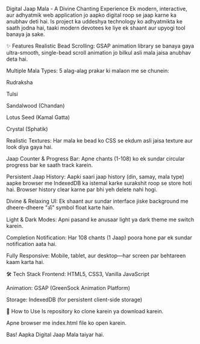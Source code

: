 Digital Jaap Mala - A Divine Chanting Experience
Ek modern, interactive, aur adhyatmik web application jo aapko digital roop se jaap karne ka anubhav deti hai. Is project ka uddeshya technology ko adhyatmikta ke saath jodna hai, taaki modern devotees ke liye ek shaant aur upyogi tool banaya ja sake.

✨ Features
Realistic Bead Scrolling: GSAP animation library se banaya gaya ultra-smooth, single-bead scroll animation jo bilkul asli mala jaisa anubhav deta hai.

Multiple Mala Types: 5 alag-alag prakar ki malaon me se chunein:

Rudraksha

Tulsi

Sandalwood (Chandan)

Lotus Seed (Kamal Gatta)

Crystal (Sphatik)

Realistic Textures: Har mala ke bead ko CSS se ekdum asli jaisa texture aur look diya gaya hai.

Jaap Counter & Progress Bar: Apne chants (1-108) ko ek sundar circular progress bar ke saath track karein.

Persistent Jaap History: Aapki saari jaap history (din, samay, mala type) aapke browser me IndexedDB ka istemal karke surakshit roop se store hoti hai. Browser history clear karne par bhi yeh delete nahi hogi.

Divine & Relaxing UI: Ek shaant aur sundar interface jiske background me dheere-dheere "ॐ" symbol float karte hain.

Light & Dark Modes: Apni pasand ke anusaar light ya dark theme me switch karein.

Completion Notification: Har 108 chants (1 Jaap) poora hone par ek sundar notification aata hai.

Fully Responsive: Mobile, tablet, aur desktop—har screen par behtareen kaam karta hai.

🛠️ Tech Stack
Frontend: HTML5, CSS3, Vanilla JavaScript

Animation: GSAP (GreenSock Animation Platform)

Storage: IndexedDB (for persistent client-side storage)

🚀 How to Use
Is repository ko clone karein ya download karein.

Apne browser me index.html file ko open karein.

Bas! Aapka Digital Jaap Mala taiyar hai.
